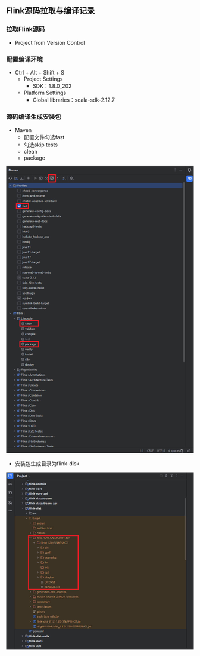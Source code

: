 ## Flink源码拉取与编译记录

### 拉取Flink源码

- Project from Version Control

### 配置编译环境

- Ctrl + Alt + Shift + S
  - Project Settings
    - SDK：1.8.0_202
  - Platform Settings
    - Global libraries：scala-sdk-2.12.7

### 源码编译生成安装包

- Maven
  - 配置文件勾选fast
  - 勾选skip tests
  - clean
  - package

![](assets/Flink源码拉取与编译记录/源码编译.jpg)

- 安装包生成目录为flink-disk

![](assets/Flink源码拉取与编译记录/package.jpg)